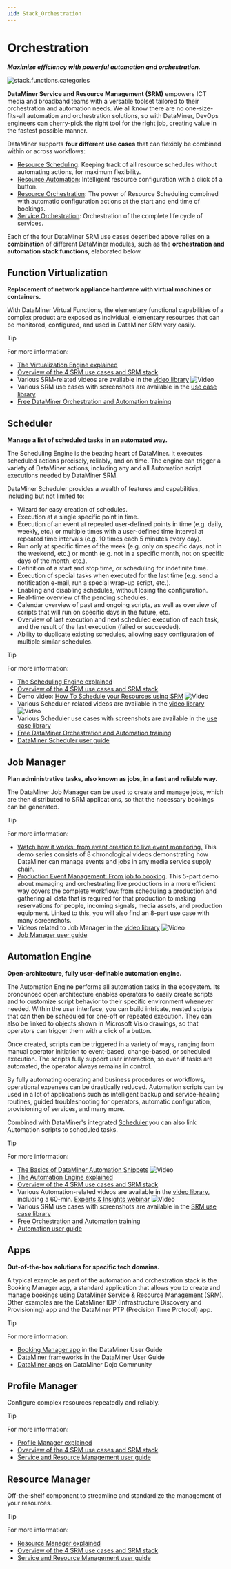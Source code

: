 ```yaml
---
uid: Stack_Orchestration
---
```


# Orchestration

***Maximize efficiency with powerful automation and orchestration.***

![stack.functions.categories](~/dataminer-overview/images/stack_orchestration.png)

**DataMiner Service and Resource Management (SRM)** empowers ICT media and broadband teams with a versatile toolset tailored to their orchestration and automation needs. We all know there are no one-size-fits-all automation and orchestration solutions, so with DataMiner, DevOps engineers can cherry-pick the right tool for the right job, creating value in the fastest possible manner.

DataMiner supports **four different use cases** that can flexibly be combined within or across workflows:

- [Resource Scheduling](xref:srm_resource_scheduling): Keeping track of all resource schedules without automating actions, for maximum flexibility.
- [Resource Automation](xref:srm_resource_automation): Intelligent resource configuration with a click of a button.
- [Resource Orchestration](xref:srm_resource_orchestration): The power of Resource Scheduling combined with automatic configuration actions at the start and end time of bookings.
- [Service Orchestration](xref:srm_service_orchestration): Orchestration of the complete life cycle of services.

Each of the four DataMiner SRM use cases described above relies on a **combination** of different DataMiner modules, such as the **orchestration and automation stack functions**, elaborated below.

## Function Virtualization

**Replacement of network appliance hardware with virtual machines or containers.**

With DataMiner Virtual Functions, the elementary functional capabilities of a complex product are exposed as individual, elementary resources that can be monitored, configured, and used in DataMiner SRM very easily.

> [!TIP]
> For more information:
>
> - [The Virtualization Engine explained](https://community.dataminer.services/virtualization-engine/)
> - [Overview of the 4 SRM use cases and SRM stack](https://community.dataminer.services/service-resource-management/)
> - Various SRM-related videos are available in the [video library](https://community.dataminer.services/videos/?_sf_s=SRM) ![Video](~/user-guide/images/video_Duo.png)
> - Various SRM use cases with screenshots are available in the [use case library](https://community.dataminer.services/use-cases/?_sf_s=SRM)
> - [Free DataMiner Orchestration and Automation training](https://community.dataminer.services/learning/courses/orchestration-automation/)

## Scheduler

**Manage a list of scheduled tasks in an automated way.**

The Scheduling Engine is the beating heart of DataMiner. It executes scheduled actions precisely, reliably, and on time. The engine can trigger a variety of DataMiner actions, including any and all Automation script executions needed by DataMiner SRM.

DataMiner Scheduler provides a wealth of features and capabilities, including but not limited to:

- Wizard for easy creation of schedules.
- Execution at a single specific point in time.
- Execution of an event at repeated user-defined points in time (e.g. daily, weekly, etc.) or multiple times with a user-defined time interval at repeated time intervals (e.g. 10 times each 5 minutes every day).
- Run only at specific times of the week (e.g. only on specific days, not in the weekend, etc.) or month (e.g. not in a specific month, not on specific days of the month, etc.).
- Definition of a start and stop time, or scheduling for indefinite time.
- Execution of special tasks when executed for the last time (e.g. send a notification e-mail, run a special wrap-up script, etc.).
- Enabling and disabling schedules, without losing the configuration.
- Real-time overview of the pending schedules.
- Calendar overview of past and ongoing scripts, as well as overview of scripts that will run on specific days in the future, etc.
- Overview of last execution and next scheduled execution of each task, and the result of the last execution (failed or succeeded).
- Ability to duplicate existing schedules, allowing easy configuration of multiple similar schedules.

> [!TIP]
> For more information:
>
> - [The Scheduling Engine explained](https://community.dataminer.services/scheduling-engine/)
> - [Overview of the 4 SRM use cases and SRM stack](https://community.dataminer.services/service-resource-management/)
> - Demo video: [How To Schedule your Resources using SRM](https://community.dataminer.services/video/how-to-schedule-your-resources-using-srm/) ![Video](~/user-guide/images/video_Duo.png)
> - Various Scheduler-related videos are available in the [video library](https://community.dataminer.services/videos?_sf_s=schedule) ![Video](~/user-guide/images/video_Duo.png)
> - Various Scheduler use cases with screenshots are available in the [use case library](https://community.dataminer.services/use-cases/?_sf_s=scheduler)
> - [Free DataMiner Orchestration and Automation training](https://community.dataminer.services/learning/courses/orchestration-automation/)
> - [DataMiner Scheduler user guide](xref:scheduler)

## Job Manager

**Plan administrative tasks, also known as jobs, in a fast and reliable way.**

The DataMiner Job Manager can be used to create and manage jobs, which are then distributed to SRM applications, so that the necessary bookings can be generated.

> [!TIP]
> For more information:
>
> - [Watch how it works: from event creation to live event monitoring.](https://community.dataminer.services/event-job-management-dataminer-covers-your-complete-media-service-supply-chain/) This demo series consists of 8 chronological videos demonstrating how DataMiner can manage events and jobs in any media service supply chain.
> - [Production Event Management: From job to booking](https://community.dataminer.services/video/production-event-management-1-5-from-job-to-booking/). This 5-part demo about managing and orchestrating live productions in a more efficient way covers the complete workflow: from scheduling a production and gathering all data that is required for that production to making reservations for people, incoming signals, media assets, and production equipment. Linked to this, you will also find an 8-part use case with many screenshots.
> - Videos related to Job Manager in the [video library](https://community.dataminer.services/videos?_sf_s=Job) ![Video](~/user-guide/images/video_Duo.png)
> - [Job Manager user guide](xref:jobs)

## Automation Engine

**Open-architecture, fully user-definable automation engine.**

The Automation Engine performs all automation tasks in the ecosystem. Its pronounced open architecture enables operators to easily create scripts and to customize script behavior to their specific environment whenever needed. Within the user interface, you can build intricate, nested scripts that can then be scheduled for one-off or repeated execution. They can also be linked to objects shown in Microsoft Visio drawings, so that operators can trigger them with a click of a button.

Once created, scripts can be triggered in a variety of ways, ranging from manual operator initiation to event-based, change-based, or scheduled execution. The scripts fully support user interaction, so even if tasks are automated, the operator always remains in control.

By fully automating operating and business procedures or workflows, operational expenses can be drastically reduced. Automation scripts can be used in a lot of applications such as intelligent backup and service-healing routines, guided troubleshooting for operators, automatic configuration, provisioning of services, and many more.

Combined with DataMiner's integrated [Scheduler](xref:Stack_Orchestration#scheduler),you can also link Automation scripts to scheduled tasks.

> [!TIP]
> For more information:
>
> - [The Basics of DataMiner Automation Snippets](https://www.youtube.com/watch?v=i5_FLER_-tE&ab_channel=DataMinerbySkylineCommunications) ![Video](~/user-guide/images/video_Duo.png)
> - [The Automation Engine explained](https://community.dataminer.services/automation-engine/)
> - [Overview of the 4 SRM use cases and SRM stack](https://community.dataminer.services/service-resource-management/)
> - Various Automation-related videos are available in the [video library](https://community.dataminer.services/videos/?_sf_s=automation), including a 60-min. [Experts & Insights webinar](https://community.dataminer.services/video/experts-insights-dataminer-automation-engine/) ![Video](~/user-guide/images/video_Duo.png)
> - Various SRM use cases with screenshots are available in the [SRM use case library](https://community.dataminer.services/use-cases/?_sf_s=SRM)
> - [Free Orchestration and Automation training](https://community.dataminer.services/learning/courses/orchestration-automation/)
> - [Automation user guide](xref:automation)

## Apps

**Out-of-the-box solutions for specific tech domains.**

A typical example as part of the automation and orchestration stack is the Booking Manager app, a standard application that allows you to create and manage bookings using DataMiner Service & Resource Management (SRM). Other examples are the DataMiner IDP (Infrastructure Discovery and Provisioning) app and the DataMiner PTP (Precision Time Protocol) app.

> [!TIP]
> For more information:
>
> - [Booking Manager app](xref:Booking_Manager_user_interface) in the DataMiner User Guide
> - [DataMiner frameworks](xref:DataMiner_Frameworks) in the DataMiner User Guide
> - [DataMiner apps](https://community.dataminer.services/dataminer-apps/) on DataMiner Dojo Community

## Profile Manager

Configure complex resources repeatedly and reliably.

> [!TIP]
> For more information:
>
> - [Profile Manager explained](https://community.dataminer.services/profile-manager/)
> - [Overview of the 4 SRM use cases and SRM stack](https://community.dataminer.services/service-resource-management/)
> - [Service and Resource Management user guide](xref:About_SRM)

## Resource Manager

Off-the-shelf component to streamline and standardize the management of your resources.

> [!TIP]
> For more information:
>
> - [Resource Manager explained](https://community.dataminer.services/resource-manager/)
> - [Overview of the 4 SRM use cases and SRM stack](https://community.dataminer.services/service-resource-management/)
> - [Service and Resource Management user guide](xref:About_SRM)
